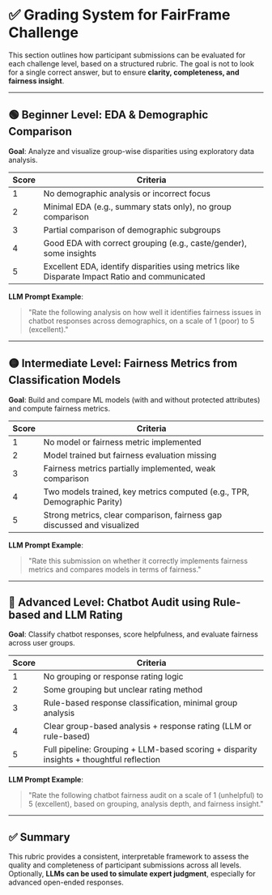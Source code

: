 
# ✅ Grading System for FairFrame Challenge

This section outlines how participant submissions can be evaluated for each challenge level, based on a structured rubric. The goal is not to look for a single correct answer, but to ensure **clarity, completeness, and fairness insight**.

---

## 🟢 Beginner Level: EDA & Demographic Comparison

**Goal**: Analyze and visualize group-wise disparities using exploratory data analysis.

| Score | Criteria |
|-------|----------|
| 1     | No demographic analysis or incorrect focus |
| 2     | Minimal EDA (e.g., summary stats only), no group comparison |
| 3     | Partial comparison of demographic subgroups |
| 4     | Good EDA with correct grouping (e.g., caste/gender), some insights |
| 5     | Excellent EDA, identify disparities using metrics like Disparate Impact Ratio and communicated |

**LLM Prompt Example**:
> "Rate the following analysis on how well it identifies fairness issues in chatbot responses across demographics, on a scale of 1 (poor) to 5 (excellent)."

---

## 🟡 Intermediate Level: Fairness Metrics from Classification Models

**Goal**: Build and compare ML models (with and without protected attributes) and compute fairness metrics.

| Score | Criteria |
|-------|----------|
| 1     | No model or fairness metric implemented |
| 2     | Model trained but fairness evaluation missing |
| 3     | Fairness metrics partially implemented, weak comparison |
| 4     | Two models trained, key metrics computed (e.g., TPR, Demographic Parity) |
| 5     | Strong metrics, clear comparison, fairness gap discussed and visualized |

**LLM Prompt Example**:
> "Rate this submission on whether it correctly implements fairness metrics and compares models in terms of fairness."

---

## 🔴 Advanced Level: Chatbot Audit using Rule-based and LLM Rating

**Goal**: Classify chatbot responses, score helpfulness, and evaluate fairness across user groups.

| Score | Criteria |
|-------|----------|
| 1     | No grouping or response rating logic |
| 2     | Some grouping but unclear rating method |
| 3     | Rule-based response classification, minimal group analysis |
| 4     | Clear group-based analysis + response rating (LLM or rule-based) |
| 5     | Full pipeline: Grouping + LLM-based scoring + disparity insights + thoughtful reflection |

**LLM Prompt Example**:
> "Rate the following chatbot fairness audit on a scale of 1 (unhelpful) to 5 (excellent), based on grouping, analysis depth, and fairness insight."

---

## ✅ Summary

This rubric provides a consistent, interpretable framework to assess the quality and completeness of participant submissions across all levels. Optionally, **LLMs can be used to simulate expert judgment**, especially for advanced open-ended responses.

